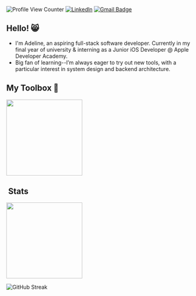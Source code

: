 ![Profile View Counter](https://komarev.com/ghpvc/?username=adelinechrltt)
[![Linkedln](https://img.shields.io/badge/LinkedIn-0077B5?style=flat-square&logo=linkedin&logoColor=white)](https://www.linkedin.com/in/adeline-augustinne-704194243/)
[![Gmail Badge](https://img.shields.io/badge/-Gmail-c14438?style=flat-square&logo=Gmail&logoColor=white&link=mailto:adeline.chrltt@gmail.com)](mailto:adeline.chrltt@gmail.com)

## Hello! 😸

+ I'm Adeline, an aspiring full-stack software developer. Currently in my final year of university & interning as a Junior iOS Developer @ Apple Developer Academy.
+ Big fan of learning--I’m always eager to try out new tools, with a particular interest in system design and backend architecture.

## My Toolbox 🔧
<img height=200 align="center" src="https://github-readme-stats.vercel.app/api/top-langs?username=adelinechrltt&layout=compact&langs_count=8" />

## &nbsp;Stats

<img height=200 align="center" src="https://github-readme-stats.vercel.app/api?username=adelinechrltt&show_icons=true&locale=en" />

![GitHub Streak](https://github-readme-streak-stats.herokuapp.com/?user=adelinechrltt&theme=dark&count_private=true&bg_color=1B436F&title_color=6C9BD1&text_color=a4aacb&icon_color=007ec6)
<!--
**adelinechrltt/adelinechrltt** is a ✨ _special_ ✨ repository because its `README.md` (this file) appears on your GitHub profile.

Here are some ideas to get you started:

- 🔭 I’m currently working on ...
- 🌱 I’m currently learning ...
- 👯 I’m looking to collaborate on ...
- 🤔 I’m looking for help with ...
- 💬 Ask me about ...
- 📫 How to reach me: ...
- 😄 Pronouns: ...
- ⚡ Fun fact: ...
-->
